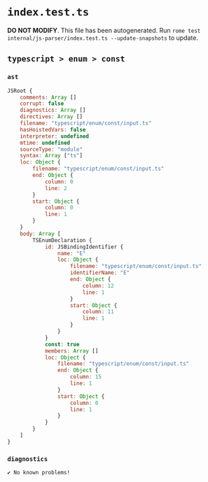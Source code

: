 # `index.test.ts`

**DO NOT MODIFY**. This file has been autogenerated. Run `rome test internal/js-parser/index.test.ts --update-snapshots` to update.

## `typescript > enum > const`

### `ast`

```javascript
JSRoot {
	comments: Array []
	corrupt: false
	diagnostics: Array []
	directives: Array []
	filename: "typescript/enum/const/input.ts"
	hasHoistedVars: false
	interpreter: undefined
	mtime: undefined
	sourceType: "module"
	syntax: Array ["ts"]
	loc: Object {
		filename: "typescript/enum/const/input.ts"
		end: Object {
			column: 0
			line: 2
		}
		start: Object {
			column: 0
			line: 1
		}
	}
	body: Array [
		TSEnumDeclaration {
			id: JSBindingIdentifier {
				name: "E"
				loc: Object {
					filename: "typescript/enum/const/input.ts"
					identifierName: "E"
					end: Object {
						column: 12
						line: 1
					}
					start: Object {
						column: 11
						line: 1
					}
				}
			}
			const: true
			members: Array []
			loc: Object {
				filename: "typescript/enum/const/input.ts"
				end: Object {
					column: 15
					line: 1
				}
				start: Object {
					column: 0
					line: 1
				}
			}
		}
	]
}
```

### `diagnostics`

```
✔ No known problems!

```
